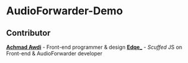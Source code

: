 # AudioForwarder-Demo

## Contributor

[**Achmad Awdi**](https://github.com/achmadawdi) - Front-end programmer & design
[**Edqe_**](https://github.com/Edqe14) - *Scuffed* JS on Front-end & AudioForwarder developer
